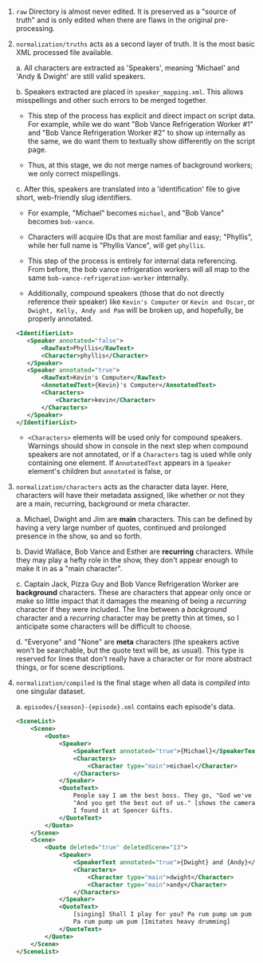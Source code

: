 1. `raw` Directory is almost never edited. It is preserved as a "source of truth" and is only edited when there are flaws in
the original pre-processing.

2. `normalization/truths` acts as a second layer of truth. It is the most basic XML processed file available.

    a. All characters are extracted as 'Speakers', meaning 'Michael' and 'Andy & Dwight' are still valid speakers.
    
    b. Speakers extracted are placed in `speaker_mapping.xml`. This allows misspellings and other such errors to be merged together.
    
    - This step of the process has explicit and direct impact on script data. For example, while we do want
    "Bob Vance Refrigeration Worker #1" and "Bob Vance Refrigeration Worker #2" to show up internally as the same, we do want them to textually
    show differently on the script page.
    
    - Thus, at this stage, we do not merge names of background workers; we only correct mispellings.
    
    c. After this, speakers are translated into a 'identification' file to give short, web-friendly slug identifiers.
    
    - For example, "Michael" becomes `michael`, and "Bob Vance" becomes `bob-vance`.
   
    - Characters will acquire IDs that are most familiar and easy; "Phyllis", while her full name is "Phyllis Vance", will get
        `phyllis`.
    
    - This step of the process is entirely for internal data referencing. From before, the bob vance refrigeration workers
    will all map to the same `bob-vance-refrigeration-worker` internally.
    
    - Additionally, compound speakers (those that do not directly reference their speaker) like `Kevin's Computer` or
    `Kevin and Oscar`, or `Dwight, Kelly, Andy and Pam` will be broken up, and hopefully, be properly
    annotated.
    
    ```xml
    <IdentifierList>
       <Speaker annotated="false">
           <RawText>Phyllis</RawText>
           <Character>phyllis</Character>
       </Speaker>
       <Speaker annotated="true">
           <RawText>Kevin's Computer</RawText>
           <AnnotatedText>{Kevin}'s Computer</AnnotatedText>
           <Characters>
               <Character>kevin</Character>
           </Characters>
       </Speaker>
    </IdentifierList>
   ```
   
   - `<Characters>` elements will be used only for compound speakers. Warnings should show in console in the next step
   when compound speakers are not annotated, or if a `Characters` tag is used while only containing one element.
   If `AnnotatedText` appears in a `Speaker` element's children but `annotated` is false, or

3. `normalization/characters` acts as the character data layer. Here, characters will have their metadata assigned, like whether or not
they are a main, recurring, background or meta character.

    a. Michael, Dwight and Jim are **main** characters. This can be defined by having a very large number of quotes, continued and prolonged
    presence in the show, so and so forth.
    
    b. David Wallace, Bob Vance and Esther are **recurring** characters. While they may play a hefty role in the show, they don't appear enough
    to make it in as a "main character".
    
    c. Captain Jack, Pizza Guy and Bob Vance Refrigeration Worker are **background** characters. These are characters that appear only once
    or make so little impact that it damages the meaning of being a *recurring* character if they were included. The line between a
    *background* character and a *recurring* character may be pretty thin at times, so I anticipate some characters will be difficult to choose.
    
    d. "Everyone" and "None" are **meta** characters (the speakers active won't be searchable, but the quote text will be, as usual).
    This type is reserved for lines that don't really have a character or for more abstract things, or for scene descriptions.

4. `normalization/compiled` is the final stage when all data is *compiled* into one singular dataset.
    
    a. `episodes/{season}-{episode}.xml` contains each episode's data.
     
    ```xml
    <SceneList>
        <Scene>
            <Quote>
                <Speaker>
                    <SpeakerText annotated="true">{Michael}</SpeakerText>
                    <Characters>
                        <Character type="main">michael</Character>
                    </Characters>
                </Speaker>
                <QuoteText>
                    People say I am the best boss. They go, "God we've never worked in a place like this before. You're hilarious."
                    "And you get the best out of us." [shows the camera his WORLD'S BEST BOSS mug] I think that pretty much sums it up.
                    I found it at Spencer Gifts.
                </QuoteText>
            </Quote>
        </Scene>
        <Scene>
            <Quote deleted="true" deletedScene="13">
                <Speaker>
                    <SpeakerText annotated="true">{Dwight} and {Andy}</SpeakerText>
                    <Characters>
                        <Character type="main">dwight</Character>
                        <Character type="main">andy</Character>
                    </Characters>
                </Speaker>
                <QuoteText>
                    [singing] Shall I play for you? Pa rum pump um pum [Imitates heavy drumming] I have no gifts for you.
                    Pa rum pump um pum [Imitates heavy drumming]
                </QuoteText>
            </Quote>
        </Scene>
    </SceneList>
    ```
